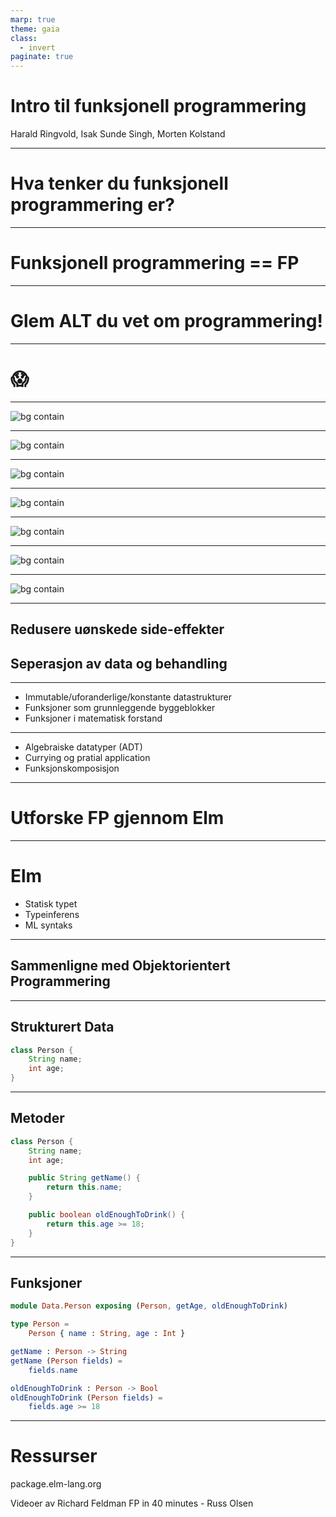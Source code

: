 ```yaml
---
marp: true
theme: gaia
class:
  - invert
paginate: true
---
```


<!-- _class: lead , invert -->

# Intro til funksjonell programmering

Harald Ringvold, Isak Sunde Singh, Morten Kolstand


---
<!-- _class: lead , invert -->

# Hva tenker du funksjonell programmering er?

---

<!-- _class: lead , invert -->


# Funksjonell programmering == FP

---
<!-- _class: lead , invert -->

# Glem ALT du vet om programmering!

---
<!-- _class: lead , invert -->

# 😱

---

![bg contain](http://localhost:8080/images/pyramid1.png)

---

![bg contain](http://localhost:8080/images/pyramid2.png)

---

![bg contain](http://localhost:8080/images/pyramid3.png)

---

![bg contain](http://localhost:8080/images/pyramid4.png)

---

![bg contain](http://localhost:8080/images/pyramid5.png)

---
![bg contain](http://localhost:8080/images/fp-base.png)

---
![bg contain](http://localhost:8080/images/fp-program.png)

---

## Redusere uønskede side-effekter
## Seperasjon av data og behandling

<!--
I hvilken grad forskjellige språk benytter eller legger til rette for disse forskjellige tingene varierer.
Hvordan dette ser ut og "oppleves" varierer fra språk til språk.
-->

---

- Immutable/uforanderlige/konstante datastrukturer
- Funksjoner som grunnleggende byggeblokker
- Funksjoner i matematisk forstand

---

- Algebraiske datatyper (ADT)
- Currying og pratial application
- Funksjonskomposisjon

---

# Utforske FP gjennom Elm

<!--
Hvorfor Elm?
- Lite språk
- Benytter og har bygget inn i språket mange av nøkkelkonseptene i FP
- Veldig gode feilmeldinger
- En av de få språkene med rene funksjoner
-->

---

# Elm

- Statisk typet
- Typeinferens
- ML syntaks

---

## Sammenligne med Objektorientert Programmering

---

## Strukturert Data

```java
class Person {
    String name;
    int age;
}
```

---

## Metoder

```java
class Person {
    String name;
    int age;

    public String getName() {
        return this.name;
    }

    public boolean oldEnoughToDrink() {
        return this.age >= 18;
    }
}
```

---

## Funksjoner

```elm
module Data.Person exposing (Person, getAge, oldEnoughToDrink)

type Person =
    Person { name : String, age : Int }

getName : Person -> String
getName (Person fields) =
    fields.name

oldEnoughToDrink : Person -> Bool
oldEnoughToDrink (Person fields) =
    fields.age >= 18
```

---













# Ressurser

package.elm-lang.org

Videoer av Richard Feldman
FP in 40 minutes - Russ Olsen
